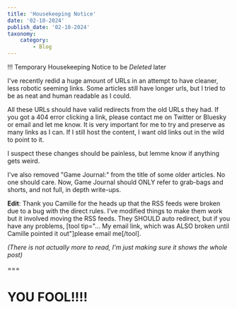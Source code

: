 ```yaml
---
title: 'Housekeeping Notice'
date: '02-10-2024'
publish_date: '02-10-2024'
taxonomy:
    category:
        - Blog
---
```


!!! Temporary Housekeeping Notice to be *Deleted* later

I've recently redid a huge amount of URLs in an attempt to have cleaner, less robotic seeming links. Some articles still have longer urls, but I tried to be as neat and human readable as I could.

All these URLs should have valid redirects from the old URLs they had. If you got a 404 error clicking a link, please contact me on Twitter or Bluesky or email and let me know. It is very important for me to try and preserve as many links as I can. If I still host the content, I want old links out in the wild to point to it.

I suspect these changes should be painless, but lemme know if anything gets weird.

I've also removed "Game Journal:" from the title of some older articles. No one should care. Now, Game Journal should ONLY refer to grab-bags and shorts, and not full, in depth write-ups.

**Edit**: Thank you Camille for the heads up that the RSS feeds were broken due to a bug with the direct rules. I've modified things to make them work but it involved moving the RSS feeds. They SHOULD auto redirect, but if you have any problems, [tool tip="... My email link, which was ALSO broken until Camille pointed it out"]please email me[/tool].

*(There is not actually more to read, I'm just making sure it shows the whole post)*

===

# YOU FOOL!!!!